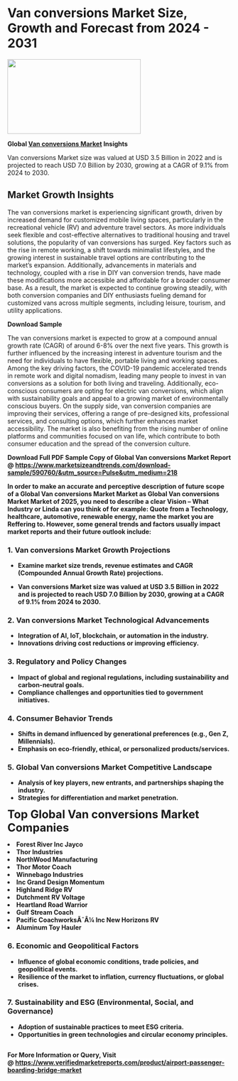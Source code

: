 <H1>Van conversions Market Size, Growth and Forecast from 2024 - 2031</H1><img class="aligncenter size-medium wp-image-584254" src="https://thirdeyenews.in/wp-content/uploads/2024/09/Global-Market-Research-300x168.jpeg" alt="" width="300" height="168" /><p><strong>Global&nbsp;<a href="https://www.marketsizeandtrends.com/download-sample/590760/&amp;utm_source=Pulse&amp;utm_medium=218">Van conversions Market</a> Insights</strong></p><p>Van conversions Market size was valued at USD 3.5 Billion in 2022 and is projected to reach USD 7.0 Billion by 2030, growing at a CAGR of 9.1% from 2024 to 2030.</p><p><h2>Market Growth Insights</h2> <p>The van conversions market is experiencing significant growth, driven by increased demand for customized mobile living spaces, particularly in the recreational vehicle (RV) and adventure travel sectors. As more individuals seek flexible and cost-effective alternatives to traditional housing and travel solutions, the popularity of van conversions has surged. Key factors such as the rise in remote working, a shift towards minimalist lifestyles, and the growing interest in sustainable travel options are contributing to the market’s expansion. Additionally, advancements in materials and technology, coupled with a rise in DIY van conversion trends, have made these modifications more accessible and affordable for a broader consumer base. As a result, the market is expected to continue growing steadily, with both conversion companies and DIY enthusiasts fueling demand for customized vans across multiple segments, including leisure, tourism, and utility applications.</p> <p><strong>Download Sample</strong></p> <p>The van conversions market is expected to grow at a compound annual growth rate (CAGR) of around 6-8% over the next five years. This growth is further influenced by the increasing interest in adventure tourism and the need for individuals to have flexible, portable living and working spaces. Among the key driving factors, the COVID-19 pandemic accelerated trends in remote work and digital nomadism, leading many people to invest in van conversions as a solution for both living and traveling. Additionally, eco-conscious consumers are opting for electric van conversions, which align with sustainability goals and appeal to a growing market of environmentally conscious buyers. On the supply side, van conversion companies are improving their services, offering a range of pre-designed kits, professional services, and consulting options, which further enhances market accessibility. The market is also benefiting from the rising number of online platforms and communities focused on van life, which contribute to both consumer education and the spread of the conversion culture.</p> <p><strong></p><p><span class=""><strong>Download Full PDF Sample Copy of Global Van conversions Market Report</strong> @ <a href="https://www.marketsizeandtrends.com/download-sample/590760/&amp;utm_source=Pulse&amp;utm_medium=218" target="_blank">https://www.marketsizeandtrends.com/download-sample/590760/&amp;utm_source=Pulse&amp;utm_medium=218</a></span></p><p>In order to make an accurate and perceptive description of future scope of a Global&nbsp;Van conversions Market Market as Global&nbsp;Van conversions Market Market of 2025, you need to describe a clear Vision &ndash; What Industry or Linda can you think of for example: Quote from a Technology, healthcare, automotive, renewable energy, name the market you are Reffering to. However, some general trends and factors usually impact market reports and their future outlook include:</p><h3>1.&nbsp;<strong>Van conversions Market Growth Projections</strong></h3><ul><li>Examine market size trends, revenue estimates and CAGR (Compounded Annual Growth Rate) projections.</li><li><p>Van conversions Market size was valued at USD 3.5 Billion in 2022 and is projected to reach USD 7.0 Billion by 2030, growing at a CAGR of 9.1% from 2024 to 2030.</p></li></ul><h3>2.&nbsp;<strong>Van conversions Market Technological Advancements</strong></h3><ul><li>Integration of AI, IoT, blockchain, or automation in the industry.</li><li>Innovations driving cost reductions or improving efficiency.</li></ul><h3>3.&nbsp;<strong>Regulatory and Policy Changes</strong></h3><ul><li>Impact of global and regional regulations, including sustainability and carbon-neutral goals.</li><li>Compliance challenges and opportunities tied to government initiatives.</li></ul><h3>4.&nbsp;<strong>Consumer Behavior Trends</strong></h3><ul><li>Shifts in demand influenced by generational preferences (e.g., Gen Z, Millennials).</li><li>Emphasis on eco-friendly, ethical, or personalized products/services.</li></ul><h3>5.&nbsp;<strong>Global Van conversions Market Competitive Landscape</strong></h3><ul><li>Analysis of key players, new entrants, and partnerships shaping the industry.</li><li>Strategies for differentiation and market penetration.</li></ul><p data-pm-slice="1 1 []"><span style="color: inherit; font-family: inherit; font-size: 25px;">Top Global Van conversions Market Companies</span></p><div class="" data-test-id=""><p><li>Forest River Inc Jayco</li><li> Thor Industries</li><li> NorthWood Manufacturing</li><li> Thor Motor Coach</li><li> Winnebago Industries</li><li> Inc Grand Design Momentum</li><li> Highland Ridge RV</li><li> Dutchment RV Voltage</li><li> Heartland Road Warrior</li><li> Gulf Stream Coach</li><li> Pacific CoachworksÃ¯Â¼ Inc New Horizons RV</li><li> Aluminum Toy Hauler</li></p></div><h3>6.&nbsp;<strong>Economic and Geopolitical Factors</strong></h3><ul><li>Influence of global economic conditions, trade policies, and geopolitical events.</li><li>Resilience of the market to inflation, currency fluctuations, or global crises.</li></ul><h3>7.&nbsp;<strong>Sustainability and ESG (Environmental, Social, and Governance)</strong></h3><ul><li>Adoption of sustainable practices to meet ESG criteria.</li><li>Opportunities in green technologies and circular economy principles.</li></ul><h2><strong style="font-size: 14px;">For More Information or Query, Visit @&nbsp;</strong><a style="background-color: #ffffff; font-size: 14px;" href="https://www.marketsizeandtrends.com/report/van-conversions-market/" target="_blank">https://www.verifiedmarketreports.com/product/airport-passenger-boarding-bridge-market</a></h2>
